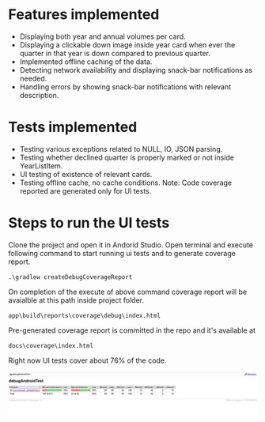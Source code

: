 # Features implemented

* Displaying both year and annual volumes per card.
* Displaying a clickable down image inside year card when ever the quarter in that year is down compared to previous quarter.
* Implemented offline caching of the data.
* Detecting network availability and displaying snack-bar notifications as needed.
* Handling errors by showing snack-bar notifications with relevant description.

# Tests implemented
* Testing various exceptions related to NULL, IO, JSON parsing.
* Testing whether declined quarter is properly marked or not inside YearListItem.
* UI testing of existence of relevant cards.
* Testing offline cache, no cache conditions.
Note: Code coverage reported are generated only for UI tests.

# Steps to run the UI tests
Clone the project and open it in Andorid Studio.
Open terminal and execute following command to start running ui tests and to generate coverage report.

    .\gradlew createDebugCoverageReport

On completion of the execute of above command coverage report will be avaialble at this path inside project folder.

    app\build\reports\coverage\debug\index.html

Pre-generated coverage report is committed in the repo and it's available at 

    docs\coverage\index.html


Right now UI tests cover about 76% of the code.

![alt text](https://raw.githubusercontent.com/emandiraviteja/sphApplication/master/docs/coverage.PNG)